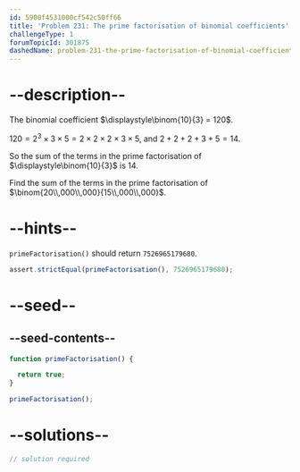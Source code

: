 ```yaml
---
id: 5900f4531000cf542c50ff66
title: 'Problem 231: The prime factorisation of binomial coefficients'
challengeType: 1
forumTopicId: 301875
dashedName: problem-231-the-prime-factorisation-of-binomial-coefficients
---
```


# --description--

The binomial coefficient $\displaystyle\binom{10}{3} = 120$.

$120 = 2^3 × 3 × 5 = 2 × 2 × 2 × 3 × 5$, and $2 + 2 + 2 + 3 + 5 = 14$.

So the sum of the terms in the prime factorisation of $\displaystyle\binom{10}{3}$ is $14$.

Find the sum of the terms in the prime factorisation of $\binom{20\\,000\\,000}{15\\,000\\,000}$.

# --hints--

`primeFactorisation()` should return `7526965179680`.

```js
assert.strictEqual(primeFactorisation(), 7526965179680);
```

# --seed--

## --seed-contents--

```js
function primeFactorisation() {

  return true;
}

primeFactorisation();
```

# --solutions--

```js
// solution required
```
